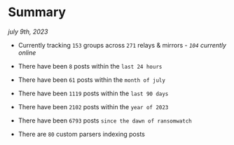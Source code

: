 
# Summary
_july 9th, 2023_

- Currently tracking `153` groups across `271` relays & mirrors - _`104` currently online_

- There have been `8` posts within the `last 24 hours`

- There have been `61` posts within the `month of july`

- There have been `1119` posts within the `last 90 days`

- There have been `2102` posts within the `year of 2023`

- There have been `6793` posts `since the dawn of ransomwatch`

- There are `80` custom parsers indexing posts

